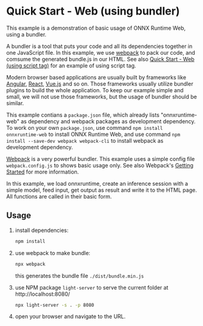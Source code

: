 # Quick Start - Web (using bundler)

This example is a demonstration of basic usage of ONNX Runtime Web, using a bundler.

A bundler is a tool that puts your code and all its dependencies together in one JavaScript file. In this example, we use [webpack](https://webpack.js.org) to pack our code, and comsume the generated bundle.js in our HTML. See also [Quick Start - Web (using script tag)](../quick-start_onnxruntime-web-script-tag) for an example of using script tag.

Modern browser based applications are usually built by frameworks like [Angular](https://angularjs.org/), [React](https://reactjs.org/), [Vue.js](https://vuejs.org) and so on. Those frameworks usually utilize bundler plugins to build the whole application. To keep our example simple and small, we will not use those frameworks, but the usage of bundler should be similar.

This example contians a `package.json` file, which already lists "onnxruntime-web" as dependency and webpack packages as development dependency. To work on your own `package.json`, use command `npm install onnxruntime-web` to install ONNX Runtime Web, and use command `npm install --save-dev webpack webpack-cli` to install webpack as development dependency.

[Webpack](https://webpack.js.org) is a very powerful bundler. This example uses a simple config file `webpack.config.js` to shows basic usage only. See also Webpack's [Getting Started](https://webpack.js.org/guides/getting-started/) for more information.

In this example, we load onnxruntime, create an inference session with a simple model, feed input, get output as result and write it to the HTML page. All functions are called in their basic form.

## Usage

1. install dependencies:
   ```sh
   npm install
   ```

2. use webpack to make bundle:
   ```sh
   npx webpack
   ```
   this generates the bundle file `./dist/bundle.min.js`

3. use NPM package `light-server` to serve the current folder at http://localhost:8080/
   ```sh
   npx light-server -s . -p 8080
   ```

4. open your browser and navigate to the URL.